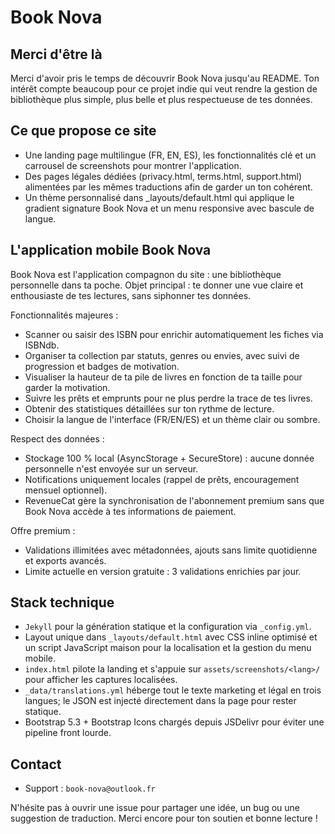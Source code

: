 # Book Nova

## Merci d'être là
Merci d'avoir pris le temps de découvrir Book Nova jusqu'au README. Ton intérêt compte beaucoup pour ce projet indie qui veut rendre la gestion de bibliothèque plus simple, plus belle et plus respectueuse de tes données.

## Ce que propose ce site
- Une landing page multilingue (FR, EN, ES), les fonctionnalités clé et un carrousel de screenshots pour montrer l'application.
- Des pages légales dédiées (privacy.html, terms.html, support.html) alimentées par les mêmes traductions afin de garder un ton cohérent.
- Un thème personnalisé dans _layouts/default.html qui applique le gradient signature Book Nova et un menu responsive avec bascule de langue.

## L'application mobile Book Nova
Book Nova est l'application compagnon du site : une bibliothèque personnelle dans ta poche. Objet principal : te donner une vue claire et enthousiaste de tes lectures, sans siphonner tes données.

Fonctionnalités majeures :
- Scanner ou saisir des ISBN pour enrichir automatiquement les fiches via ISBNdb.
- Organiser ta collection par statuts, genres ou envies, avec suivi de progression et badges de motivation.
- Visualiser la hauteur de ta pile de livres en fonction de ta taille pour garder la motivation.
- Suivre les prêts et emprunts pour ne plus perdre la trace de tes livres.
- Obtenir des statistiques détaillées sur ton rythme de lecture.
- Choisir la langue de l'interface (FR/EN/ES) et un thème clair ou sombre.

Respect des données :
- Stockage 100 % local (AsyncStorage + SecureStore) : aucune donnée personnelle n'est envoyée sur un serveur.
- Notifications uniquement locales (rappel de prêts, encouragement mensuel optionnel).
- RevenueCat gère la synchronisation de l'abonnement premium sans que Book Nova accède à tes informations de paiement.

Offre premium :
- Validations illimitées avec métadonnées, ajouts sans limite quotidienne et exports avancés.
- Limite actuelle en version gratuite : 3 validations enrichies par jour.

## Stack technique
- `Jekyll` pour la génération statique et la configuration via `_config.yml`.
- Layout unique dans `_layouts/default.html` avec CSS inline optimisé et un script JavaScript maison pour la localisation et la gestion du menu mobile.
- `index.html` pilote la landing et s'appuie sur `assets/screenshots/<lang>/` pour afficher les captures localisées.
- `_data/translations.yml` héberge tout le texte marketing et légal en trois langues; le JSON est injecté directement dans la page pour rester statique.
- Bootstrap 5.3 + Bootstrap Icons chargés depuis JSDelivr pour éviter une pipeline front lourde.

## Contact
- Support : `book-nova@outlook.fr`

N'hésite pas à ouvrir une issue pour partager une idée, un bug ou une suggestion de traduction. Merci encore pour ton soutien et bonne lecture !
